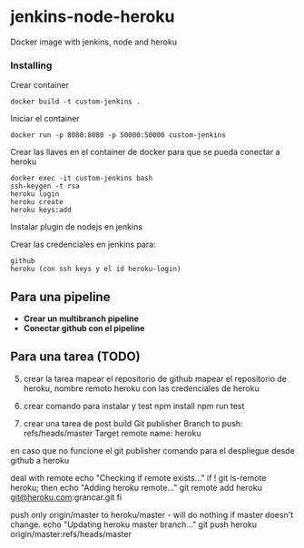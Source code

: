 # jenkins-node-heroku

Docker image with jenkins, node and heroku

### Installing

 Crear container
 
 ```
 docker build -t custom-jenkins .
 ```
 
 Iniciar el container
 
 ```
 docker run -p 8080:8080 -p 50000:50000 custom-jenkins
 ```

 Crear las llaves en el container de docker para que se pueda conectar a heroku
  
 ``` 
 docker exec -it custom-jenkins bash
 ssh-keygen -t rsa
 heroku login
 heroku create
 heroku keys:add
 ```

 Instalar plugin de nodejs en jenkins

 Crear las credenciales en jenkins para:
 
 ```
 github
 heroku (con ssh keys y el id heroku-login)
 ```

## Para una pipeline

* **Crear un multibranch pipeline**
* **Conectar github con el pipeline**





## Para una tarea (TODO)

5. crear la tarea
	 mapear el repositorio de github
	 mapear el repositorio de heroku, nombre remoto heroku con las credenciales de heroku

6. crear comando para instalar y test
	npm install
	npm run test

7. crear una tarea de post build
  Git publisher
  Branch to push: refs/heads/master
  Target remote name: heroku



en caso que no funcione el git publisher
comando para el despliegue desde github a heroku

deal with remote
echo "Checking if remote exists..."
if ! git ls-remote heroku; then
  echo "Adding heroku remote..."
  git remote add heroku git@heroku.com:grancar.git
fi

push only origin/master to heroku/master - will do nothing if master doesn't change.
echo "Updating heroku master branch..."
git push heroku origin/master:refs/heads/master
